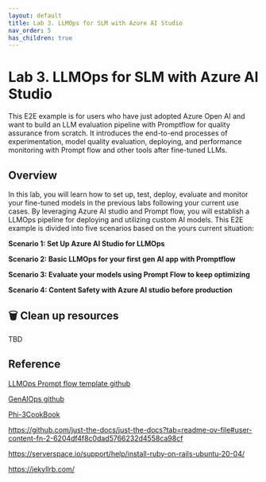 ```yaml
---
layout: default
title: Lab 3. LLMOps for SLM with Azure AI Studio
nav_order: 5
has_children: true
---
```


# Lab 3. LLMOps for SLM with Azure AI Studio

This E2E example is for users who have just adopted Azure Open AI and want to build an LLM evaluation pipeline with Promptflow for quality assurance from scratch. It introduces the end-to-end processes of experimentation, model quality evaluation, deploying, and performance monitoring with Prompt flow and other tools after fine-tuned LLMs.

## Overview

In this lab, you will learn how to set up, test, deploy, evaluate and monitor your fine-tuned models in the previous labs following your current use cases. By leveraging Azure AI studio and Prompt flow, you will establish a LLMOps pipeline for deploying and utilizing custom AI models. This E2E example is divided into five scenarios based on the yours current situation:

**Scenario 1: Set Up Azure AI Studio for LLMOps**

**Scenario 2: Basic LLMOps for your first gen AI app with Promptflow**

**Scenario 3: Evaluate your models using Prompt Flow to keep optimizing**

**Scenario 4: Content Safety with Azure AI studio before production** ​

[//]: # (**Scenario 5: Attach Azure API management and Azure Monitor for reliability and monitoring TBD**)

[//]: # (**Scenario 6: Service Benchmark and optimization**)

[//]: # (**Bonus track: Prompt flow Best Practices**)

[//]: # (**TODO: Automately translate all contents in Korean using Jekyll**)

[//]: # (**Bonus track: Create Local LangChain project using a CLI version of​ Prompt flow**)

## 🗑️ Clean up resources
TBD

## Reference
[LLMOps Prompt flow template github](https://github.com/microsoft/llmops-promptflow-template) 

[GenAIOps github](https://github.com/Azure/GenAIOps)

[Phi-3CookBook](https://github.com/microsoft/Phi-3CookBook?wt.mc_id=studentamb_279723)

https://github.com/just-the-docs/just-the-docs?tab=readme-ov-file#user-content-fn-2-6204df4f8c0dad5766232d4558ca98cf 

https://serverspace.io/support/help/install-ruby-on-rails-ubuntu-20-04/ 

https://jekyllrb.com/ 

[//]: # (bundle exec jekyll serve, ctrl+c)